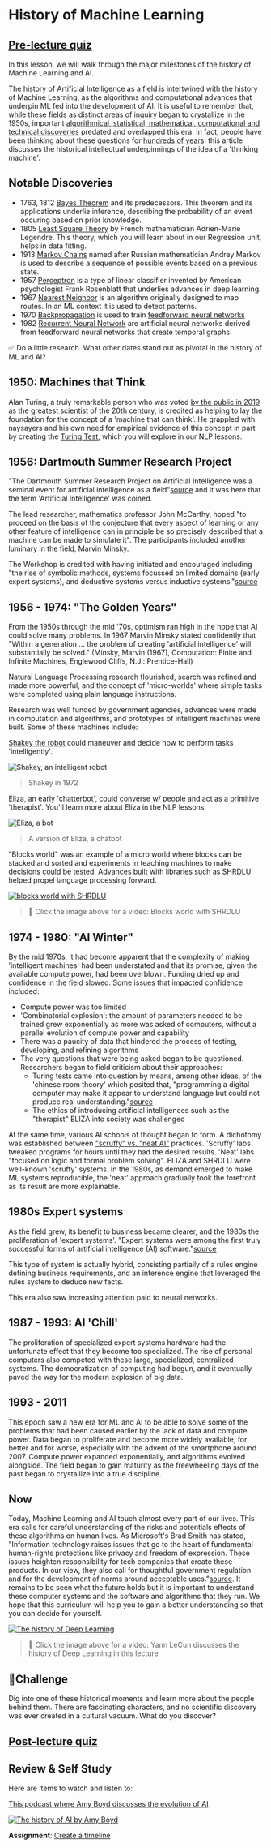 # History of Machine Learning
## [Pre-lecture quiz](https://jolly-sea-0a877260f.azurestaticapps.net/quiz/3/)

In this lesson, we will walk through the major milestones of the history of Machine Learning and AI.

The history of Artificial Intelligence as a field is intertwined with the history of Machine Learning, as the algorithms and computational advances that underpin ML fed into the development of AI. It is useful to remember that, while these fields as distinct areas of inquiry began to crystallize in the 1950s, important [algorithmical, statistical, mathematical, computational and technical discoveries](https://wikipedia.org/wiki/Timeline_of_machine_learning) predated and overlapped this era. In fact, people have been thinking about these questions for [hundreds of years](https://wikipedia.org/wiki/History_of_artificial_intelligence):  this article discusses the historical intellectual underpinnings of the idea of a 'thinking machine'.
## Notable Discoveries

- 1763, 1812 [Bayes Theorem](https://wikipedia.org/wiki/Bayes%27_theorem) and its predecessors. This theorem and its applications underlie inference, describing the probability of an event occuring based on prior knowledge. 
- 1805 [Least Square Theory](https://wikipedia.org/wiki/Least_squares) by French mathematician Adrien-Marie Legendre. This theory, which you will learn about  in our Regression unit, helps in data fitting. 
- 1913 [Markov Chains](https://wikipedia.org/wiki/Markov_chain) named after Russian mathematician Andrey Markov is used to describe a sequence of possible events based on a previous state.
- 1957 [Perceptron](https://wikipedia.org/wiki/Perceptron) is a type of linear classifier invented by American psychologist Frank Rosenblatt that underlies advances in deep learning. 
- 1967 [Nearest Neighbor](https://wikipedia.org/wiki/Nearest_neighbor) is an algorithm originally designed to map routes. In an ML context it is used to  detect patterns.
- 1970 [Backpropagation](https://wikipedia.org/wiki/Backpropagation) is used to train [feedforward neural networks](https://wikipedia.org/wiki/Feedforward_neural_network) 
- 1982 [Recurrent Neural Network](https://wikipedia.org/wiki/Recurrent_neural_network) are artificial neural networks derived from feedforward neural networks that create temporal graphs.

✅ Do a little research. What other dates stand out as pivotal in the history of ML and AI?
## 1950: Machines that Think

Alan Turing, a truly remarkable person who was voted [by the public in 2019](https://wikipedia.org/wiki/Icons:_The_Greatest_Person_of_the_20th_Century) as the greatest scientist of the 20th century, is credited as helping to lay the foundation for the concept of a 'machine that can think'. He grappled with naysayers and his own need for empirical evidence of this concept in part by creating the [Turing Test](https://www.bbc.com/news/technology-18475646), which you will explore in our NLP lessons.

## 1956: Dartmouth Summer Research Project

"The Dartmouth Summer Research Project on Artificial Intelligence was a seminal event for artificial intelligence as a field"[source](https://250.dartmouth.edu/highlights/artificial-intelligence-ai-coined-dartmouth) and it was here that the term 'Artificial Intelligence' was coined.

The lead researcher, mathematics professor John McCarthy, hoped "to proceed on the basis of the conjecture that every aspect of learning or any other feature of intelligence can in principle be so precisely described that a machine can be made to simulate it". The participants included another luminary in the field, Marvin Minsky.

The Workshop is credited with having initiated and encouraged including "the rise of symbolic methods, systems focussed on limited domains (early expert systems), and deductive systems versus inductive systems."[source](https://wikipedia.org/wiki/Dartmouth_workshop)
## 1956 - 1974: "The Golden Years"

From the 1950s through the mid '70s, optimism ran high in the hope that AI could solve many problems. In 1967 Marvin Minsky stated confidently that "Within a generation ... the problem of creating 'artificial intelligence' will substantially be solved." (Minsky, Marvin (1967), Computation: Finite and Infinite Machines, Englewood Cliffs, N.J.: Prentice-Hall)

Natural Language Processing research flourished, search was refined and made more powerful, and the concept of 'micro-worlds' where simple tasks were completed using plain language instructions.

Research was well funded by government agencies, advances were made in computation and algorithms, and prototypes of intelligent machines were built. Some of these machines include:

[Shakey the robot](https://wikipedia.org/wiki/Shakey_the_robot) could maneuver and decide how to perform tasks 'intelligently'.

![Shakey, an intelligent robot](images/shakey.jpg)
> Shakey in 1972

Eliza, an early 'chatterbot', could converse w/ people and act as a primitive 'therapist'. You'll learn more about Eliza in the NLP lessons.

![Eliza, a bot](images/eliza.png)
> A version of Eliza, a chatbot

"Blocks world" was an example of a micro world where blocks can be stacked and sorted and experiments in teaching machines to make decisions could be tested. Advances built with libraries such as [SHRDLU](https://wikipedia.org/wiki/SHRDLU) helped propel language processing forward. 

[![blocks world with SHRDLU](https://img.youtube.com/vi/QAJz4YKUwqw/0.jpg)](https://www.youtube.com/watch?v=QAJz4YKUwqw "blocks world with SHRDLU")
> 🎥 Click the image above for a video: Blocks world with SHRDLU

## 1974 - 1980: "AI Winter"

By the mid 1970s, it had become apparent that the complexity of making 'intelligent machines' had been understated and that its promise, given the available compute power, had been overblown. Funding dried up and confidence in the field slowed. Some issues that impacted confidence included:

- Compute power was too limited
- 'Combinatorial explosion': the amount of parameters needed  to be trained grew exponentially as more was asked of computers, without a parallel evolution of compute power and capability
- There was a paucity of data that hindered the process of testing, developing, and refining algorithms
- The very questions that were being asked began to be questioned. Researchers began to field criticism about their approaches:
  - Turing tests came into question by means, among other ideas, of the 'chinese room theory' which posited that, "programming a digital computer may make it appear to understand language but could not produce real understanding."[source](https://plato.stanford.edu/entries/chinese-room/) 
  - The ethics of introducing artificial intelligences such as the "therapist" ELIZA into society was challenged

At the same time, various AI schools of thought began to form. A dichotomy was established between ["scruffy" vs. "neat AI"](https://wikipedia.org/wiki/Neats_and_scruffies) practices. 'Scruffy' labs tweaked programs for hours until they had the desired results. 'Neat' labs "focused on logic and formal problem solving". ELIZA and SHRDLU were well-known 'scruffy' systems. In the 1980s, as demand emerged to make ML systems reproducible, the 'neat' approach gradually took the forefront as its result are more explainable.
## 1980s Expert systems

As the field grew, its benefit to business became clearer, and the 1980s the proliferation of 'expert systems'. "Expert systems were among the first truly successful forms of artificial intelligence (AI) software."[source](https://wikipedia.org/wiki/Expert_system)

This type of system is actually hybrid, consisting partially of a rules engine defining business requirements, and an inference engine that leveraged the rules system to deduce new facts. 

This era also saw increasing attention paid to neural networks. 

## 1987 - 1993: AI 'Chill'

The proliferation of specialized expert systems hardware had the unfortunate effect that they become too specialized. The rise of personal computers also competed with these large, specialized, centralized systems. The democratization of computing had begun, and it eventually paved the way for the modern explosion of big data.
## 1993 - 2011

This epoch saw a new era for ML and AI to be able to solve some of the problems that had been caused earlier by the lack of data and compute power. Data began to proliferate and become more widely available, for better and for worse, especially with the advent of the smartphone around 2007.  Compute power expanded exponentially, and algorithms evolved alongside. The field began to gain maturity as the freewheeling days of the past began to crystallize into a true discipline. 
## Now

Today, Machine Learning and AI touch almost every part of our lives. This era calls for careful understanding of the risks and potentials effects of these algorithms on human lives. As Microsoft's Brad Smith has stated, "Information technology raises issues that go to the heart of fundamental human-rights protections like privacy and freedom of expression. These issues heighten responsibility for tech companies that create these products. In our view, they also call for thoughtful government regulation and for the development of norms around acceptable uses."[source](https://www.technologyreview.com/2019/12/18/102365/the-future-of-ais-impact-on-society/). It remains to be seen what the future holds but it is important to understand these computer systems and the software and algorithms that they run. We hope that this curriculum will help you to gain a better understanding so that you can decide for yourself.

[![The history of Deep Learning](https://img.youtube.com/vi/mTtDfKgLm54/0.jpg)](https://www.youtube.com/watch?v=mTtDfKgLm54 "The history of Deep Learning")
> 🎥 Click the image above for a video: Yann LeCun discusses the history of Deep Learning in this lecture
## 🚀Challenge

Dig into one of these historical moments and learn more about the people behind  them. There are fascinating characters, and no scientific discovery was ever created in a cultural vacuum. What do you discover?
## [Post-lecture quiz](https://jolly-sea-0a877260f.azurestaticapps.net/quiz/4/)
## Review & Self Study

Here are items to watch and listen to:

[This podcast where Amy Boyd discusses the evolution of AI](http://runasradio.com/Shows/Show/739)

[![The history of AI by Amy Boyd](https://img.youtube.com/vi/EJt3_bFYKss/0.jpg)](https://www.youtube.com/watch?v=EJt3_bFYKss "The history of AI by Amy Boyd")

**Assignment**: [Create a timeline](assignment.md)
